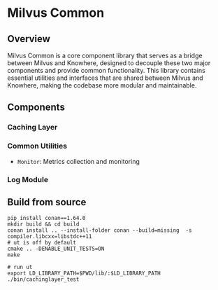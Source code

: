 # Milvus Common

## Overview

Milvus Common is a core component library that serves as a bridge between Milvus and Knowhere, designed to decouple these two major components and provide common functionality. This library contains essential utilities and interfaces that are shared between Milvus and Knowhere, making the codebase more modular and maintainable.

## Components

### Caching Layer

### Common Utilities
- `Monitor`: Metrics collection and monitoring

### Log Module


## Build from source

```
pip install conan==1.64.0
mkdir build && cd build
conan install .. --install-folder conan --build=missing  -s compiler.libcxx=libstdc++11
# ut is off by default
cmake .. -DENABLE_UNIT_TESTS=ON
make

# run ut
export LD_LIBRARY_PATH=$PWD/lib/:$LD_LIBRARY_PATH
./bin/cachinglayer_test 
```
